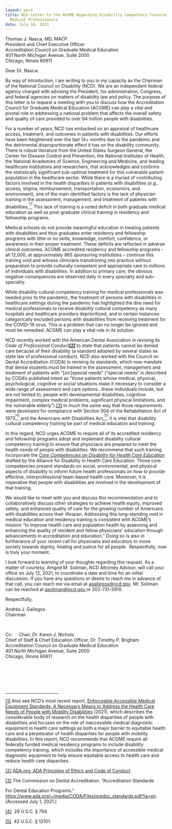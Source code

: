 ```yaml
---
layout: post
title: NCD Letter to the ACGME Regarding Disability Competency Training of
  Medical Professionals
date: July 16, 2021
---
```

<p>Thomas J. Nasca, MD, MACP<br/>President and Chief Executive Officer<br/>Accreditation Council on Graduate Medical Education<br/>401 North Michigan Avenue, Suite 2000<br/>Chicago, Illinois 60611</p><p>Dear Dr. Nasca:</p><p>By way of introduction, I am writing to you in my capacity as the Chairman of the National Council on Disability (NCD). We are an independent federal agency charged with advising the President, his administration, Congress, and federal agencies on matters of disability law and policy. The purpose of this letter is to request a meeting with you to discuss how the Accreditation Council for Graduate Medical Education (ACGME) can play a vital and pivotal role in addressing a national problem that affects the overall safety and quality of care provided to over 64 million people with disabilities.</p><p>For a number of years, NCD has embarked on an appraisal of healthcare access, treatment, and outcomes in patients with disabilities. Our efforts have been heightened over the last 14+ months due to the pandemic and the detrimental disproportionate effect it has on the disability community. There is robust literature from the United States Surgeon General, the Center for Disease Control and Prevention, the National Institutes of Health, the National Academies of Science, Engineering and Medicine, and leading healthcare institutions and researchers, that acknowledges and confirms the statistically significant sub-optimal treatment for this vulnerable patient population in the healthcare sector. While there is a myriad of contributing factors involved in the health disparities in patients with disabilities (<em>e.g.,</em> access, stigma, reimbursement, transportation, economics, and environment), one of the main identified factors is the lack of physician training in the assessment, management, and treatment of patients with disabilities.<a href="#_ftn1" name="_ftnref1" style="background-color: rgb(255, 255, 255);" title=""><sup><sup>[1]</sup></sup></a> This lack of training is a noted deficit in both graduate medical education as well as post-graduate clinical training in residency and fellowship programs.</p><p>Medical schools do not provide meaningful education in treating patients with disabilities and thus graduates enter residency and fellowship programs with little or no skills, knowledge, comfort, confidence, or awareness in their proper treatment. These deficits are reflected in adverse clinical outcomes. ACGME accredited residency and fellowship programs - all 12,000, at approximately 865 sponsoring institutions &ndash; continue this training void and witness clinicians transitioning into practice without preparation to provide culturally competent and appropriate care to millions of individuals with disabilities. In addition to primary care, the obvious negative consequences are observed daily in every specialty and sub-specialty.</p><p>While disability cultural competency training for medical professionals was needed prior to the pandemic, the treatment of persons with disabilities in healthcare settings during the pandemic has highlighted the dire need for medical professionals to receive disability cultural competency as many hospitals and healthcare providers deprioritized, and in certain instances categorically excluded persons with disabilities from receiving treatment for the COVID&ndash;19 virus. This is a problem that can no longer be ignored and must be remedied. ACGME can play a vital role in its solution.</p><p>NCD recently worked with the American Dental Association in revising its <em>Code of Professional Conduct<a href="#_ftn2" name="_ftnref2" title=""><strong>[2]</strong></a></em> to state that patients cannot be denied care because of their disability (a standard adopted by several states as state law of professional conduct). NCD also worked with the Council on Dental Accreditation (CODA) in revising its standards, which now mandate that dental students must be trained in the assessment, management and treatment of patients with &ldquo;[<em>sic</em>]special needs&rdquo; (&ldquo;special needs&rdquo; is described by CODA&rsquo;s published intent as &ldquo;those patients whose medical, physical, psychological, cognitive or social situations make it necessary to consider a wide range of assessment and care options&hellip;these individuals include, but are not limited to, people with developmental disabilities, cognitive impairment, complex medical problems, significant physical limitations, and the vulnerable elderly&rdquo;).<a href="#_ftn3" name="_ftnref3" style="background-color: rgb(255, 255, 255);" title="">[3]</a> In much the same way that those requirements were developed for compliance with Section 504 of the Rehabilitation Act of 1973<a href="#_ftn4" name="_ftnref4" style="background-color: rgb(255, 255, 255);" title=""><sup><sup>[4]</sup></sup></a> and the Americans with Disabilities Act,<a href="#_ftn5" name="_ftnref5" style="background-color: rgb(255, 255, 255);" title=""><sup><sup>[5]</sup></sup></a> it is vital that disability cultural competency training be part of medical education and training.</p><p>In this regard, NCD urges ACGME to require all of its accredited residency and fellowship programs adopt and implement disability cultural competency training to ensure that physicians are prepared to meet the health needs of people with disabilities. We recommend that such training incorporate the <em><u><a href="https://nisonger.osu.edu/education-training/ohio-disability-health-program/corecompetenciesondisability/">Core Competencies on Disability for Health Care Education</a></u></em> drafted by the Alliance for Disability in Health Care Education. Those core competencies present standards on social, environmental, and physical aspects of disability to inform future health professionals on how to provide effective, interprofessional team-based health care. Moreover, it is imperative that people with disabilities are involved in the development of that training.</p><p>We would like to meet with you and discuss this recommendation and to collaboratively discuss other strategies to achieve health equity, improved safety, and enhanced quality of care for the growing number of Americans with disabilities across their lifespan. Addressing this long-standing void in medical education and residency training is consistent with ACGME&rsquo;s mission &ldquo;to improve health care and population health by assessing and enhancing the quality of resident and fellow physicians&#39; education through advancements in accreditation and education.&rdquo; Doing so is also in furtherance of your recent call for physicians and educators to move society towards dignity, healing and justice for all people. &nbsp;Respectfully, now is truly your moment.</p><p>I look forward to learning of your thoughts regarding this request. As a matter of courtesy, Amged M. Soliman, NCD Attorney Advisor, will call your office on July 12, 2021, to coordinate a date and time for an initial discussion. If you have any questions or desire to reach me in advance of that call, you can reach me via email at <u><a href="mailto:agallegos@ncd.gov">agallegos@ncd.gov</a></u>. Mr. Soliman can be reached at <u><a href="mailto:asoliman@ncd.gov">asoliman@ncd.gov</a> </u>or 202-731-5910.</p><p>Respectfully,</p><p>Andrés J. Gallegos<br/>Chairman</p><p>&nbsp;</p><p>Cc: &nbsp;&nbsp;&nbsp; Chair, Dr. Karen J. Nichols<br/>Chief of Staff &amp; Chief Education Officer, Dr. Timothy P. Brigham<br/>Accreditation Council on Graduate Medical Education<br/>401 North Michigan Avenue, Suite 2000<br/>Chicago, Illinois 60611</p><p style="margin-left:.05pt;">&nbsp;</p><p style="margin-left:.05pt;">&nbsp;</p><div><br clear="all" /><hr align="left" size="1" width="33%" /><div id="ftn1"><p><a href="#_ftnref1" name="_ftn1" title="">[1]</a> Also see NCD&rsquo;s most recent report, <a href="https://ncd.gov/publications/2021/enforceable-accessible-medical-equipment-standards">Enforceable Accessible Medical Equipment Standards: A Necessary Means to Address the Health Care Needs of People with Mobility Disabilities</a> (2021), which describes the considerable body of research on the health disparities of people with disabilities and focuses on the role of inaccessible medical diagnostic equipment in health care settings as both a major barrier to equitable health care and a perpetuator of health disparities for people with mobility disabilities. In this report, NCD recommends that ACGME require all federally funded medical residency programs to include disability competency training, which includes the importance of accessible medical diagnostic equipment to help ensure equitable access to health care and reduce health care disparities.</p></div><div id="ftn2"><p><a href="#_ftnref2" name="_ftn2" title="">[2]</a> <a href="https://www.ada.org/~/media/ADA/Member%20Center/Ethics/ADA_Code_Of_Ethics_November_2020.pdf?la=en">ADA.org: ADA Principles of Ethics and Code of Conduct</a></p></div><div id="ftn3"><p><a href="#_ftnref3" name="_ftn3" title="">[3]</a> The Commission on Dental Accreditation. &ldquo;Accreditation Standards</p><p style="margin-left:.05pt;">For Dental Education Programs.&rdquo; <a href="https://www.ada.org/~/media/CODA/Files/predoc_standards.pdf?la=en">https://www.ada.org/~/media/CODA/Files/predoc_standards.pdf?la=en</a>. (Accessed July 1, 2021.)</p></div><div id="ftn4"><p><a href="#_ftnref4" name="_ftn4" title="">[4]</a>&nbsp; 29 U.S.C. &sect; 794.</p></div><div id="ftn5"><p><a href="#_ftnref5" name="_ftn5" title="">[5]</a>&nbsp; 42 U.S.C. &sect; 12101.</p></div></div><p>&nbsp;</p>